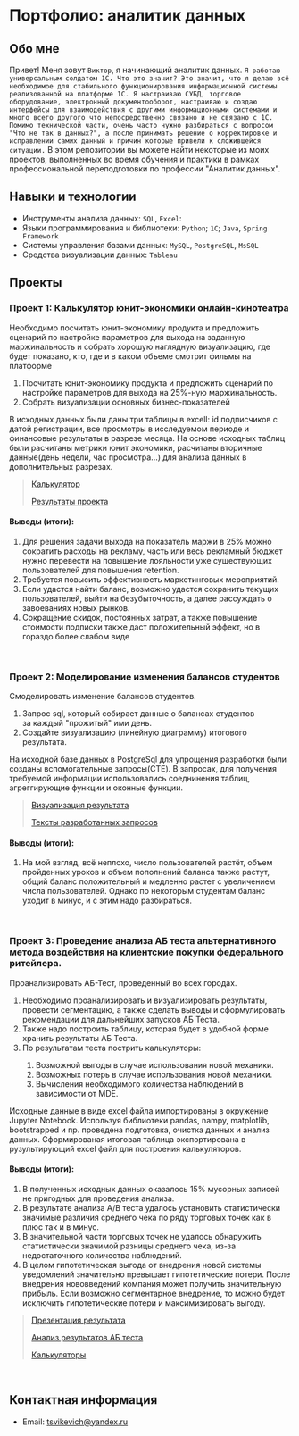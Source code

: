 # Портфолио: аналитик данных

## Обо мне 

Привет! Меня зовут ``Виктор``, я начинающий аналитик данных. 
``Я работаю универсальным солдатом 1С. Что это значит? Это значит, что я делаю всё необходимое для стабильного функционирования информационной системы реализованной на платформе 1С. Я настраиваю СУБД, торговое оборудование, электронный документооборот, настраиваю и создаю интерфейсы для взаимодействия с другими информационными системами и много всего другого что непосредственно связано и не связано с 1С. Помимо технической части, очень часто нужно разбираться с вопросом "Что не так в данных?", а после принимать решение о корректировке и исправлении самих данный и причин которые привели к сложившейся ситуации.``
В этом репозитории вы можете найти некоторые из моих проектов, выполненных во время обучения и практики в рамках профессиональной переподготовки по профессии "Аналитик данных".
<br>


## Навыки и технологии
- Инструменты анализа данных: ``SQL``, ``Excel``: 
- Языки программирования и библиотеки: ``Python``;  ``1C``; ``Java``, ``Spring Framework``
- Системы управления базами данных: ``MySQL``, ``PostgreSQL``, ``MsSQL``
- Средства визуализации данных: ``Tableau``


## Проекты
### Проект 1: Калькулятор юнит-экономики онлайн-кинотеатра
<p>Необходимо посчитать юнит-экономику продукта и предложить сценарий по настройке параметров для выхода на заданную маржинальность и собрать хорошую наглядную визуализацию, где будет показано, кто, где и в каком объеме смотрит фильмы на платформе</p>
<ol>
  <li>Посчитать юнит-экономику продукта и предложить сценарий по настройке параметров для выхода на 25%-ную маржинальность.</li>
  <li>Собрать визуализации основных бизнес-показателей</li>
</ol>

<p>В исходных данных были даны три таблицы в excell: id подписчиков с датой регистрации, все просмотры в исследуемом периоде и финансовые результаты в разрезе месяца. На основе исходных таблиц были расчитаны метрики юнит экономики, расчитаны вторичные данные(день недели, час просмотра...) для анализа данных в дополнительных разрезах.</p>

> <a href="https://docs.google.com/spreadsheets/d/19eInWUwf_J66efvLGrgc_et8uszENWZm/edit?usp=share_link&ouid=107345745887689613190&rtpof=true&sd=true">Калькулятор</a>
>
> <a href="https://docs.google.com/presentation/d/1NFuFxmTrwxlK1-eLkDPRlEeSrYpCqVvg/edit?usp=share_link&ouid=107345745887689613190&rtpof=true&sd=true">Результаты проекта</a>
 
 
#### Выводы (итоги):
<ol>
  <li>Для решения задачи выхода на показатель маржи в 25% можно сократить расходы на рекламу, часть или весь рекламный бюджет нужно перевести на повышение лояльности уже существующих пользователей для повышения retention.</li>
  <li>Требуется повысить эффективность маркетинговых мероприятий.</li>
  <li>Если удастся найти баланс, возможно удастся сохранить текущих пользователей, выйти на безубыточность, а далее рассуждать о завоеваниях новых рынков.</li>
  <li>Сокращение скидок, постоянных затрат, а также повышение стоимости подписки также даст положительный эффект, но в гораздо более слабом виде</li>
</ol>
<br> 

### Проект 2: Моделирование изменения балансов студентов
<p>Смоделировать изменение балансов студентов.</p>
<ol>
  <li>Запрос sql, который собирает данные о балансах студентов за каждый "прожитый" ими день.</li>
  <li>Создайте визуализацию (линейную диаграмму) итогового результата.</li>
</ol>

<p>На исходной базе данных в PostgreSql для упрощения разработки были созданы вспомогательные запросы(CTE). В запросах, для получения требуемой информации использовались соеднинения таблиц, агреггирующие функции и оконные функции.</p>

> <a href="https://docs.google.com/presentation/d/1WgK4QK2Xhnqi-6xP0MgdcvPHyyRgl2OsWOe548Kh0KQ/edit?usp=share_link">Визуализация результата</a>
>
> <a href="students_payments.sql">Тексты разработанных запросов</a>
  
#### Выводы (итоги):
<ol>
  <li>На мой взгляд, всё неплохо, число пользователей растёт, объем пройденных уроков и объем пополнений баланса также растут, общий баланс положительный и медленно растет с увеличением числа пользователей. Однако по некоторым студентам баланс уходит в минус, и с этим надо разбираться.</li>
</ol>
<br> 

### Проект 3: Проведение анализа АБ теста альтернативного метода воздействия на клиентские покупки федерального ритейлера.
<p>Проанализировать АБ-Тест, проведенный во всех городах.</p> 
<ol>
  <li>Необходимо проанализировать и визуализировать результаты, провести сегментацию, а также сделать выводы и сформулировать рекомендации для дальнейших запусков АБ Теста.</li>
  <li>Также надо построить таблицу, которая будет в удобной форме хранить результаты АБ Теста.</li>
  <li>По результатам теста пострить калькуляторы:</li>
    <ol>  
      <li>Возможной выгоды в случае использования новой механики.</li>
      <li>Возможных потерь в случае использования новой механики.</li>
      <li>Вычисления необходимого количества наблюдений в зависимости от MDE.</li>
    </ol>
</ol>

<p>Исходные данные в виде excel файла импортированы в окружение Jupyter Notebook. Используя библиотеки pandas, nampy, matplotlib, bootstrapped и пр. проведена подготовка, очистка данных и анализ данных. Сформированая итоговая таблица экспортирована в рузультирующий excel файл для построения калькуляторов.</p>

#### Выводы (итоги):
<ol>
  <li>В полученных исходных данных оказалось 15% мусорных записей не пригодных для проведения анализа.</li>
  <li>В результате анализа A/B теста удалось установить статистически значимые различия среднего чека по ряду торговых точек как в плюс так и в минус.</li>
  <li>В значительной части торговых точек не удалось обнаружить статистически значимой разницы среднего чека, из-за недостаточного количества наблюдений.</li>
  <li>В целом гипотетическая выгода от внедрения новой системы уведомлений значительно превышает гипотетические потери. После внедрения нововведений компания может получить значительную прибыль. Если возможно сегментарное внедрение, то можно будет исключить гипотетические потери и максимизировать выгоду.</li>
</ol>

> <a href="https://docs.google.com/presentation/d/1KPV_rDCE_OM-4nWZU8RM_1SjX_Vx-m6CT5h5DRz7hyg/edit?usp=sharing">Презентация результата</a>
>
> <a href="https://drive.google.com/file/d/1ZRvQYoB1kUQ647EbPB5Qy5Fm77d5URyT/view?usp=sharing">Анализ результатов АБ теста</a>
>
> <a href="https://docs.google.com/spreadsheets/d/1vd4tuh26C3kLmPCz9OwMFjJ8nzRYLhPe/edit?usp=sharing&ouid=107345745887689613190&rtpof=true&sd=true">Калькуляторы</a>
<br>

## Контактная информация
- Email: tsvikevich@yandex.ru
